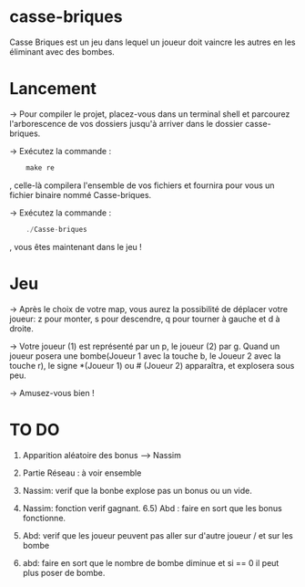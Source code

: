# casse-briques

Casse Briques est un jeu dans lequel un joueur doit vaincre les autres en les éliminant avec des bombes.

# Lancement

-> Pour compiler le projet, placez-vous dans un terminal shell et parcourez l'arborescence de vos dossiers jusqu'à arriver dans le dossier casse-briques.

-> Exécutez la commande : 
```c
    make re
```
, celle-là compilera l'ensemble de vos fichiers et fournira pour vous un fichier binaire nommé Casse-briques.

-> Exécutez la commande : 
```c
    ./Casse-briques
```
, vous êtes maintenant dans le jeu !

# Jeu

-> Après le choix de votre map, vous aurez la possibilité de déplacer votre joueur: z pour monter, s pour descendre, q pour tourner à gauche et d à droite.

-> Votre joueur (1) est représenté par un p, le joueur (2) par g. Quand un joueur posera une bombe(Joueur 1 avec la touche b, le Joueur 2 avec la touche r), le signe *(Joueur 1) ou # (Joueur 2) apparaîtra, et explosera sous peu.

-> Amusez-vous bien !



# TO DO

1) Apparition aléatoire des bonus --> Nassim

4) Partie Réseau : à voir ensemble
5) Nassim: verif que la bonbe explose pas un bonus ou un vide.
6) Nassim: fonction verif gagnant.
6.5) Abd : faire en sort que les bonus fonctionne.
7) Abd: verif que les joueur peuvent pas aller sur d'autre joueur / et sur les bombe 
8) abd:  faire en sort que le nombre de bombe diminue et si == 0 il peut plus poser de bombe.
